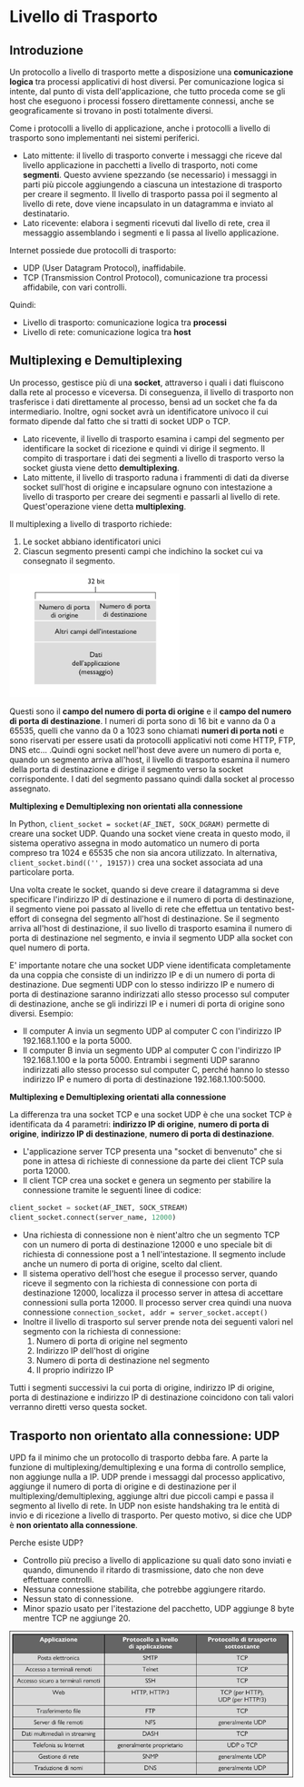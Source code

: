 # Livello di Trasporto

## Introduzione

Un protocollo a livello di trasporto mette a disposizione una **comunicazione logica** tra processi applicativi di host diversi.
Per comunicazione logica si intente, dal punto di vista dell'applicazione, che tutto proceda come se gli host che eseguono i processi fossero direttamente connessi, anche se geograficamente si trovano in posti totalmente diversi.

Come i protocolli a livello di applicazione, anche i protocolli a livello di trasporto sono implementanti nei sistemi periferici.
- Lato mittente: il livello di trasporto converte i messaggi che riceve dal livello applicazione in pacchetti a livello di trasporto, noti come **segmenti**. Questo avviene spezzando (se necessario) i messaggi in parti più piccole aggiungendo a ciascuna un intestazione di trasporto per creare il segmento. Il livello di trasporto passa poi il segmento al livello di rete, dove viene incapsulato in un datagramma e inviato al destinatario. 
- Lato ricevente: elabora i segmenti ricevuti dal livello di rete, crea il messaggio assemblando i segmenti e li passa al livello applicazione.

Internet possiede due protocolli di trasporto:
- UDP (User Datagram Protocol), inaffidabile.
- TCP (Transmission Control Protocol), comunicazione tra processi affidabile, con vari controlli.

Quindi:
- Livello di trasporto: comunicazione logica tra **processi**
- Livello di rete: comunicazione logica tra **host**

## Multiplexing e Demultiplexing

Un processo, gestisce più di una **socket**, attraverso i quali i dati fluiscono dalla rete al processo e viceversa. Di conseguenza, il livello di trasporto non trasferisce i dati direttamente al processo, bensì ad un socket che fa da intermediario. Inoltre, ogni socket avrà un identificatore univoco il cui formato dipende dal fatto che si tratti di socket UDP o TCP.

- Lato ricevente, il livello di trasporto esamina i campi del segmento per identificare la socket di ricezione e quindi vi dirige il segmento. Il compito di trasportare i dati dei segmenti a livello di trasporto verso la socket giusta viene detto **demultiplexing**.
- Lato mittente, il livello di trasporto raduna i frammenti di dati da diverse socket sull'host di origine e incapsulare ognuno con intestazione a livello di trasporto per creare dei segmenti e passarli al livello di rete. Quest'operazione viene detta **multiplexing**.

Il multiplexing a livello di trasporto richiede:
1. Le socket abbiano identificatori unici
2. Ciascun segmento presenti campi che indichino la socket cui va consegnato il segmento.

<img src="img/muldem.png" width="300" />

Questi sono il **campo del numero di porta di origine** e il **campo del numero di porta di destinazione**. I numeri di porta sono di 16 bit e vanno da 0 a 65535, quelli che vanno da 0 a 1023 sono chiamati **numeri di porta noti** e sono riservati per essere usati da protocolli applicativi noti come HTTP, FTP, DNS etc... .Quindi ogni socket nell'host deve avere un numero di porta e, quando un segmento arriva all'host, il livello di trasporto esamina il numero della porta di destinazione e dirige il segmento verso la socket corrispondente. I dati del segmento passano quindi dalla socket al processo assegnato.

**Multiplexing e Demultiplexing non orientati alla connessione**

In Python, `client_socket = socket(AF_INET, SOCK_DGRAM)` permette di creare una socket UDP. Quando una socket viene creata in questo modo, il sistema operativo assegna in modo automatico un numero di porta compreso tra 1024 e 65535 che non sia ancora utilizzato. In alternativa, `client_socket.bind(('', 19157))` crea una socket associata ad una particolare porta.

Una volta create le socket, quando si deve creare il datagramma si deve specificare l'indirizzo IP di destinazione e il numero di porta di destinazione, il segmento viene poi passato al livello di rete che effettua un tentativo best-effort di consegna del segmento all'host di destinazione. Se il segmento arriva all'host di destinazione, il suo livello di trasporto esamina il numero di porta di destinazione nel segmento, e invia il segmento UDP alla socket con quel numero di porta.

E' importante notare che una socket UDP viene identificata completamente da una coppia che consiste di un indirizzo IP e di un numero di porta di destinazione. Due segmenti UDP con lo stesso indirizzo IP e numero di porta di destinazione saranno indirizzati allo stesso processo sul computer di destinazione, anche se gli indirizzi IP e i numeri di porta di origine sono diversi. 
Esempio:
- Il computer A invia un segmento UDP al computer C con l'indirizzo IP 192.168.1.100 e la porta 5000.
- Il computer B invia un segmento UDP al computer C con l'indirizzo IP 192.168.1.100 e la porta 5000.
Entrambi i segmenti UDP saranno indirizzati allo stesso processo sul computer C, perché hanno lo stesso indirizzo IP e numero di porta di destinazione 192.168.1.100:5000.

**Multiplexing e Demultiplexing orientati alla connessione**

La differenza tra una socket TCP e una socket UDP è che una socket TCP è identificata da 4 parametri: **indirizzo IP di origine**, **numero di porta di origine**, **indirizzo IP di destinazione**, **numero di porta di destinazione**.

- L'applicazione server TCP presenta una "socket di benvenuto" che si pone in attesa di richieste di connessione da parte dei client TCP sula porta 12000.
- Il client TCP crea una socket e genera un segmento per stabilire la connessione tramite le seguenti linee di codice: 
```python
client_socket = socket(AF_INET, SOCK_STREAM)
client_socket.connect(server_name, 12000)
```
- Una richiesta di connessione non è nient'altro che un segmento TCP con un numero di porta di destinazione 12000 e uno speciale bit di richiesta di connessione post a 1 nell'intestazione. Il segmento include anche un numero di porta di origine, scelto dal client.
- Il sistema operativo dell'host che esegue il processo server, quando riceve il segmento con la richiesta di connessione con porta di destinazione 12000, localizza il processo server in attesa di accettare connessioni sulla porta 12000. Il processo server crea quindi una nuova connessione `connection_socket, addr = server_socket.accept()` 
- Inoltre il livello di trasporto sul server prende nota dei seguenti valori nel segmento con la richiesta di connessione:
    1.  Numero di porta di origine nel segmento
    2.  Indirizzo IP dell'host di origine
    3.  Numero di porta di destinazione nel segmento
    4.  Il proprio indirizzo IP 

Tutti i segmenti successivi la cui porta di origine, indirizzo IP di origine, porta di destinazione e indirizzo IP di destinazione coincidono con tali valori verranno diretti verso questa socket.

## Trasporto non orientato alla connessione: UDP

UPD fa il minimo che un protocollo di trasporto debba fare. A parte la funzione di multiplexing/demultiplexing e una forma di controllo semplice, non aggiunge nulla a IP. UDP prende i messaggi dal processo applicativo, aggiunge il numero di porta di origine e di destinazione per il multiplexing/demultiplexing, aggiunge altri due piccoli campi e passa il segmento al livello di rete.
In UDP non esiste handshaking tra le entità di invio e di ricezione a livello di trasporto. Per questo motivo, si dice che UDP è **non orientato alla connessione**.

Perche esiste UDP?

- Controllo più preciso a livello di applicazione su quali dato sono inviati e quando, dimunendo il ritardo di trasmissione, dato che non deve effettuare controlli.
- Nessuna connessione stabilita, che potrebbe aggiungere ritardo.
- Nessun stato di connessione.
- Minor spazio usato per l'itestazione del pacchetto, UDP aggiunge 8 byte mentre TCP ne aggiunge 20.

<img src="img/usiUdp.png" width="500" />





